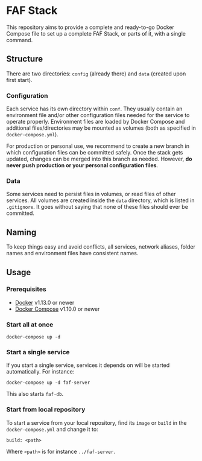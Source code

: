 # FAF Stack

This repository aims to provide a complete and ready-to-go Docker Compose file to set up a complete FAF Stack, or
parts of it, with a single command.

## Structure

There are two directories: `config` (already there) and `data` (created upon first start).

### Configuration

Each service has its own directory within `conf`. They usually contain an environment file and/or other configuration
files needed for the service to operate properly. Environment files are loaded by Docker Compose and additional
files/directories may be mounted as volumes (both as specified in `docker-compose.yml`).

For production or personal use, we recommend to create a new branch in which configuration files can be committed
safely. Once the stack gets updated, changes can be merged into this branch as needed. However, **do never push
production or your personal configuration files**.

### Data

Some services need to persist files in volumes, or read files of other services. All volumes are created inside 
the `data` directory, which is listed in `.gitignore`. It goes without saying that none of these files should ever be
committed.

## Naming

To keep things easy and avoid conflicts, all services, network aliases, folder names and environment files have
consistent names.

## Usage

### Prerequisites

* [Docker](https://github.com/docker/docker/releases) v1.13.0 or newer
* [Docker Compose](https://github.com/docker/compose/releases) v1.10.0 or newer

### Start all at once

```
docker-compose up -d
```

### Start a single service

If you start a single service, services it depends on will be started automatically. For instance:

```
docker-compose up -d faf-server
```

This also starts `faf-db`.

### Start from local repository

To start a service from your local repository, find its `image` or `build` in the `docker-compose.yml` and change it to:

```
build: <path>
```

Where `<path>` is for instance `../faf-server`.

